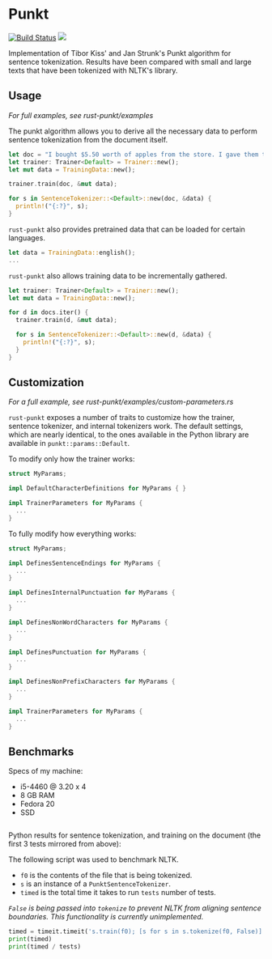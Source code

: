 # Punkt

[![Build Status](https://travis-ci.org/ferristseng/rust-punkt.svg)](https://travis-ci.org/ferristseng/rust-punkt)
[![](http://meritbadge.herokuapp.com/punkt)](https://crates.io/crates/punkt)

Implementation of Tibor Kiss' and Jan Strunk's Punkt algorithm for sentence 
tokenization. Results have been compared with small and large texts that have 
been tokenized with NLTK's library. 

## Usage

*For full examples, see rust-punkt/examples*

The punkt algorithm allows you to derive all the necessary data to perform 
sentence tokenization from the document itself. 

```rust
let doc = "I bought $5.50 worth of apples from the store. I gave them to my dog when I came home.";
let trainer: Trainer<Default> = Trainer::new();
let mut data = TrainingData::new();

trainer.train(doc, &mut data);

for s in SentenceTokenizer::<Default>::new(doc, &data) {
  println!("{:?}", s);
}
```

`rust-punkt` also provides pretrained data that can be loaded for certain languages.

```rust
let data = TrainingData::english();
...
```

`rust-punkt` also allows training data to be incrementally gathered.

```rust
let trainer: Trainer<Default> = Trainer::new();
let mut data = TrainingData::new();

for d in docs.iter() {
  trainer.train(d, &mut data);

  for s in SentenceTokenizer::<Default>::new(d, &data) {
    println!("{:?}", s);
  }
}
```

## Customization

*For a full example, see rust-punkt/examples/custom-parameters.rs*

`rust-punkt` exposes a number of traits to customize how the trainer, sentence tokenizer, 
and internal tokenizers work. The default settings, which are nearly identical, to the 
ones available in the Python library are available in `punkt::params::Default`.

To modify only how the trainer works:

```rust
struct MyParams;

impl DefaultCharacterDefinitions for MyParams { }

impl TrainerParameters for MyParams {
  ...
}
```

To fully modify how everything works:

```rust
struct MyParams;

impl DefinesSentenceEndings for MyParams { 
  ...
}

impl DefinesInternalPunctuation for MyParams {
  ...
}

impl DefinesNonWordCharacters for MyParams { 
  ...
}

impl DefinesPunctuation for MyParams {
  ...
}

impl DefinesNonPrefixCharacters for MyParams {
  ...
}

impl TrainerParameters for MyParams {
  ...
}
```

## Benchmarks

Specs of my machine:

  * i5-4460 @ 3.20 x 4
  * 8 GB RAM
  * Fedora 20
  * SSD

```
```

Python results for sentence tokenization, and training on the document (the first 3 tests mirrored from above):

The following script was used to benchmark NLTK.

  * `f0` is the contents of the file that is being tokenized.
  * `s` is an instance of a `PunktSentenceTokenizer`.
  * `timed` is the total time it takes to run `tests` number of tests.

*`False` is being passed into `tokenize` to prevent NLTK from aligning sentence boundaries. This functionality 
is currently unimplemented.*

```python
timed = timeit.timeit('s.train(f0); [s for s in s.tokenize(f0, False)]', 'from bench import s, f0', number=tests)
print(timed)
print(timed / tests)
```

```
```